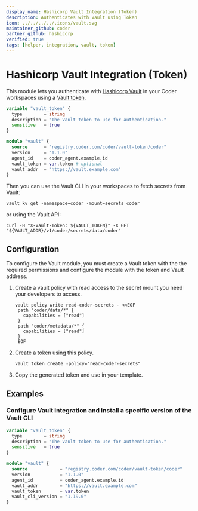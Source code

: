 ```yaml
---
display_name: Hashicorp Vault Integration (Token)
description: Authenticates with Vault using Token
icon: ../../../../.icons/vault.svg
maintainer_github: coder
partner_github: hashicorp
verified: true
tags: [helper, integration, vault, token]
---
```


# Hashicorp Vault Integration (Token)

This module lets you authenticate with [Hashicorp Vault](https://www.vaultproject.io/) in your Coder workspaces using a [Vault token](https://developer.hashicorp.com/vault/docs/auth/token).

```tf
variable "vault_token" {
  type        = string
  description = "The Vault token to use for authentication."
  sensitive   = true
}

module "vault" {
  source      = "registry.coder.com/coder/vault-token/coder"
  version     = "1.1.0"
  agent_id    = coder_agent.example.id
  vault_token = var.token # optional
  vault_addr  = "https://vault.example.com"
}
```

Then you can use the Vault CLI in your workspaces to fetch secrets from Vault:

```shell
vault kv get -namespace=coder -mount=secrets coder
```

or using the Vault API:

```shell
curl -H "X-Vault-Token: ${VAULT_TOKEN}" -X GET "${VAULT_ADDR}/v1/coder/secrets/data/coder"
```

## Configuration

To configure the Vault module, you must create a Vault token with the the required permissions and configure the module with the token and Vault address.

1. Create a vault policy with read access to the secret mount you need your developers to access.
   ```shell
   vault policy write read-coder-secrets - <<EOF
    path "coder/data/*" {
      capabilities = ["read"]
    }
    path "coder/metadata/*" {
      capabilities = ["read"]
    }
    EOF
   ```
2. Create a token using this policy.
   ```shell
   vault token create -policy="read-coder-secrets"
   ```
3. Copy the generated token and use in your template.

## Examples

### Configure Vault integration and install a specific version of the Vault CLI

```tf
variable "vault_token" {
  type        = string
  description = "The Vault token to use for authentication."
  sensitive   = true
}

module "vault" {
  source            = "registry.coder.com/coder/vault-token/coder"
  version           = "1.1.0"
  agent_id          = coder_agent.example.id
  vault_addr        = "https://vault.example.com"
  vault_token       = var.token
  vault_cli_version = "1.19.0"
}
```
